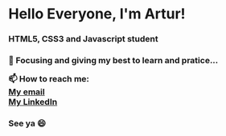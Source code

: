 <h1>Hello Everyone, I'm Artur!</h1>
<h3>HTML5, CSS3 and Javascript student<h3>
  
  <p>🌱 Focusing and giving my best to learn and pratice...<p>
  
  <p>📫 How to reach me:<br>
    <a href="mail to:artur_rod@icloud.com">My email</a> <br>
    <a href="linkedin.com/in/dev-artur-rodrigues/">My LinkedIn</a>
  </p>
  
<h3>See ya 😄</h3>

<!--
**artursemh1/artursemh1** is a ✨ _special_ ✨ repository because its `README.md` (this file) appears on your GitHub profile.

Here are some ideas to get you started:

- 🔭 I’m currently working on RocketSeat NLW#4 Project
- 🌱 I’m currently learning HTML, CSS and Javascript

- 📫 How to reach me: e-mail
- 😄 Pronouns: Happy, Focused and 
cheered up
-->
